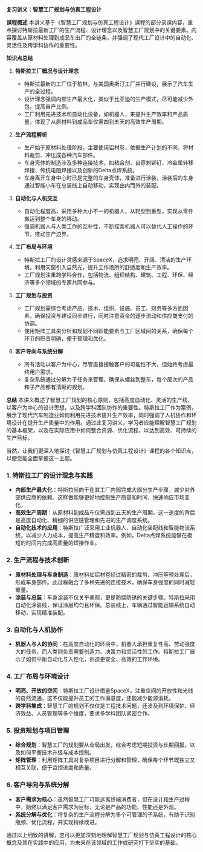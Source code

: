 **复习讲义：智慧工厂规划与仿真工程设计**

**课程概述**
本讲义基于《智慧工厂规划与仿真工程设计》课程的部分录课内容，重点探讨特斯拉最新工厂的生产流程、设计理念以及智慧工厂规划中的关键要素。内容覆盖从原材料处理到成品车出厂的全链条，并强调了现代工厂设计中的自动化、灵活性及跨学科协作的重要性。

**知识点总结**

1. **特斯拉工厂概况与设计理念**
   
   - 特斯拉最新的工厂位于柏林，与美国奥斯汀工厂并行建设，展示了汽车生产的全过程。
   - 设计理念强调内部生产最大化，类似于比亚迪的生产模式，尽可能减少外包，提高自产比例。
   - 工厂利用先进技术和自动化设备，如机器人，来提升生产效率和产品质量，体现了从原材料到成品车仅需四到五天的高效生产周期。

2. **生产流程解析**
   
   - 生产始于原材料处理阶段，主要使用铝材卷，依据生产计划的不同，将材料裁剪、冲压成各种汽车部件。
   - 车身壳体的制造涉及多种连接技术，如粘合剂、自穿刺铆钉、冷金属转移焊接、传统电阻焊接以及创新的Delta点焊系统。
   - 车身离开车身中心时已是完整的车身壳体，准备进行涂装，涂装后的车身通过智能小车在总装线上自动移动，实现由内而外的装配。

3. **自动化与人机交互**
   
   - 自动化程度高，采用多种大小不一的机器人，从轻型到重型，实现从零件搬运到整个车身的移动。
   - 强调机器人与人类工作的互补性，不断探索机器人可以替代人工操作的环节，推动生产边界。

4. **工厂布局与环境**
   
   - 特斯拉工厂的设计灵感来源于SpaceX，追求明亮、开阔、清洁的生产环境，利用天窗引入自然光，提升工作场所的舒适度和生产效率。
   - 工厂规划注重跨学科合作，包括物流、组织结构、建筑、工程、环保、经济等多个领域的专家共同参与。

5. **工厂规划与投资**
   
   - 工厂规划需综合考虑产品、技术、组织、设施、员工、财务等多方面因素，确保投资与建设同步进行，同时注意资金的逐步流动和供应商支付的协调。
   - 使用矩阵工具来分析和规划不同职能要素与工厂区域间的关系，确保每个环节的职责明确，便于管理和优化。

6. **客户导向与系统分解**
   
   - 所有活动以客户为中心，尽管直接接触客户的可能性不大，但始终考虑最终用户需求。
   - 复杂系统通过分解为子任务来管理，确保从螺丝到整车，每个层次的产品和子产品都有清晰的规划。

**总结**
本讲义概述了智慧工厂规划的核心原则，包括高度自动化、灵活的生产线、以客户为中心的设计思想，以及跨学科团队协作的重要性。特斯拉工厂作为案例，展示了现代汽车制造业如何利用先进技术提升生产效率，同时强调了人机协作和环境设计在提升生产质量中的作用。通过此复习讲义，学习者应能理解智慧工厂规划的基本框架，以及在实际应用中如何整合资源、优化流程，以达到高效、可持续的生产目标。

当然，让我们更深入地探讨《智慧工厂规划与仿真工程设计》课程的各个知识点，以便您能全面掌握这一主题。

### 1. 特斯拉工厂的设计理念与实践

- **内部生产最大化**：特斯拉倾向于在其工厂内部完成大部分生产步骤，减少对外部供应商的依赖。这样做能够更好地控制生产质量和时间，快速响应市场变化。
- **高效生产周期**：从原材料到成品车仅需四到五天的生产周期，这一速度的背后是高度自动化、精细的供应链管理和先进的生产调度系统。
- **自动化技术的应用**：特斯拉广泛采用工业机器人、自动化装配线和智能物流系统，以减少人力成本，提高生产精度和效率。例如，Delta点焊系统能够在极短的时间内完成高质量的焊接作业。

### 2. 生产流程与技术创新

- **原材料处理与车身制造**：原材料如铝材卷经过精密的裁剪、冲压等预处理后，形成车身部件。此过程融合了多种先进的连接技术，确保车身强度的同时减轻重量。
- **涂装与总装**：车身涂装不仅关乎美观，更是防腐防锈的关键步骤。特斯拉采用自动化涂装线，保证涂层均匀且环保。总装线上，车辆通过智能运输系统自动移动，实现精准装配。

### 3. 自动化与人机协作

- **机器人与人的协同**：在高度自动化的环境中，机器人承担重复性高、劳动强度大的任务，而人类则负责需要创造力、决策力和灵活性的工作。特斯拉工厂展示了如何平衡自动化与人性化，创造更安全、高效的工作环境。

### 4. 工厂布局与环境设计

- **明亮、开放的空间**：特斯拉工厂设计借鉴SpaceX，注重空间的开放性和光线的自然流通，这不仅能提升员工的工作满意度，还能减少能源消耗。
- **跨学科集成**：智慧工厂的规划不仅仅是工程技术问题，还涉及到环境保护、经济效益、人员管理等多个维度，要求多学科团队紧密合作。

### 5. 投资规划与项目管理

- **综合规划**：智慧工厂的规划要从全局出发，综合考虑短期投资与长期回报，以及如何平衡技术升级与成本控制。
- **矩阵管理**：利用矩阵工具对复杂项目进行分解和管理，确保每个环节既独立又相互关联，便于监控进度和质量。

### 6. 客户导向与系统分解

- **客户需求为核心**：虽然智慧工厂可能远离终端消费者，但在设计和生产过程中，始终以满足客户需求为目标，无论是产品的功能、性能还是外观。
- **系统分解与优化**：将复杂的生产流程分解为多个可管理的子系统，有助于识别瓶颈、优化流程，并实现持续改进。

通过以上细致的讲解，您可以更加深刻地理解智慧工厂规划与仿真工程设计的核心概念及其在实践中的应用，为未来在该领域的工作或研究打下坚实的基础。

